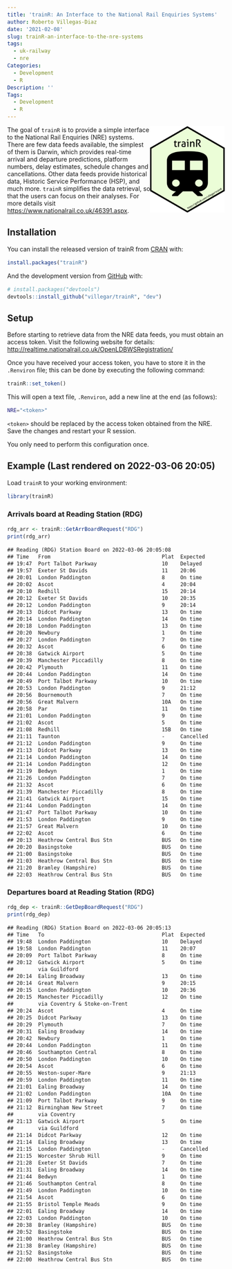 ```yaml
---
title: 'trainR: An Interface to the National Rail Enquiries Systems'
author: Roberto Villegas-Diaz
date: '2021-02-08'
slug: trainR-an-interface-to-the-nre-systems
tags:
  - uk-railway
  - nre
Categories:
  - Development
  - R
Description: ''
Tags:
  - Development
  - R
---
```


<img src="https://raw.githubusercontent.com/villegar/trainR/main/inst/images/logo.png" alt="logo" align="right" height=200px/>

The goal of `trainR` is to provide a simple interface to the 
National Rail Enquiries (NRE) systems. There are few data feeds 
available, the simplest of them is Darwin, which provides real-time 
arrival and departure predictions, platform numbers, delay estimates, 
schedule changes and cancellations. Other data feeds provide historical 
data, Historic Service Performance (HSP), and much more. `trainR` 
simplifies the data retrieval, so that the users can focus on their 
analyses. For more details visit 
https://www.nationalrail.co.uk/46391.aspx.

## Installation

You can install the released version of trainR from [CRAN](https://CRAN.R-project.org) with:

``` r
install.packages("trainR")
```

And the development version from [GitHub](https://github.com/) with:

``` r
# install.packages("devtools")
devtools::install_github("villegar/trainR", "dev")
```

## Setup
Before starting to retrieve data from the NRE data feeds, you must obtain an access token. 
Visit the following website for details: http://realtime.nationalrail.co.uk/OpenLDBWSRegistration/

Once you have received your access token, you have to store it in the `.Renviron` file; this can be 
done by executing the following command:


```r
trainR::set_token()
```

This will open a text file, `.Renviron`, add a new line at the end (as follows):

```bash
NRE="<token>"
```

`<token>` should be replaced by the access token obtained from the NRE. Save the changes and restart 
your R session.

You only need to perform this configuration once.

## Example (Last rendered on 2022-03-06 20:05)

Load `trainR` to your working environment:

```r
library(trainR)
```

### Arrivals board at Reading Station (RDG)


```r
rdg_arr <- trainR::GetArrBoardRequest("RDG")
print(rdg_arr)
```

```
## Reading (RDG) Station Board on 2022-03-06 20:05:08
## Time   From                                    Plat  Expected
## 19:47  Port Talbot Parkway                     10    Delayed
## 19:57  Exeter St Davids                        11    20:06
## 20:01  London Paddington                       8     On time
## 20:02  Ascot                                   4     20:04
## 20:10  Redhill                                 15    20:14
## 20:12  Exeter St Davids                        10    20:35
## 20:12  London Paddington                       9     20:14
## 20:13  Didcot Parkway                          13    On time
## 20:14  London Paddington                       14    On time
## 20:18  London Paddington                       13    On time
## 20:20  Newbury                                 1     On time
## 20:27  London Paddington                       7     On time
## 20:32  Ascot                                   6     On time
## 20:38  Gatwick Airport                         5     On time
## 20:39  Manchester Piccadilly                   8     On time
## 20:42  Plymouth                                11    On time
## 20:44  London Paddington                       14    On time
## 20:49  Port Talbot Parkway                     10    On time
## 20:53  London Paddington                       9     21:12
## 20:56  Bournemouth                             7     On time
## 20:56  Great Malvern                           10A   On time
## 20:58  Par                                     11    On time
## 21:01  London Paddington                       9     On time
## 21:02  Ascot                                   5     On time
## 21:08  Redhill                                 15B   On time
## 21:11  Taunton                                 -     Cancelled
## 21:12  London Paddington                       9     On time
## 21:13  Didcot Parkway                          13    On time
## 21:14  London Paddington                       14    On time
## 21:14  London Paddington                       12    On time
## 21:19  Bedwyn                                  1     On time
## 21:26  London Paddington                       7     On time
## 21:32  Ascot                                   6     On time
## 21:39  Manchester Piccadilly                   8     On time
## 21:41  Gatwick Airport                         15    On time
## 21:44  London Paddington                       14    On time
## 21:47  Port Talbot Parkway                     10    On time
## 21:53  London Paddington                       9     On time
## 21:57  Great Malvern                           10    On time
## 22:02  Ascot                                   6     On time
## 20:13  Heathrow Central Bus Stn                BUS   On time
## 20:20  Basingstoke                             BUS   On time
## 21:00  Basingstoke                             BUS   On time
## 21:03  Heathrow Central Bus Stn                BUS   On time
## 21:20  Bramley (Hampshire)                     BUS   On time
## 22:03  Heathrow Central Bus Stn                BUS   On time
```

### Departures board at Reading Station (RDG)


```r
rdg_dep <- trainR::GetDepBoardRequest("RDG")
print(rdg_dep)
```

```
## Reading (RDG) Station Board on 2022-03-06 20:05:13
## Time   To                                      Plat  Expected
## 19:48  London Paddington                       10    Delayed
## 19:58  London Paddington                       11    20:07
## 20:09  Port Talbot Parkway                     8     On time
## 20:12  Gatwick Airport                         5     On time
##        via Guildford                           
## 20:14  Ealing Broadway                         13    On time
## 20:14  Great Malvern                           9     20:15
## 20:15  London Paddington                       10    20:36
## 20:15  Manchester Piccadilly                   12    On time
##        via Coventry & Stoke-on-Trent           
## 20:24  Ascot                                   4     On time
## 20:25  Didcot Parkway                          13    On time
## 20:29  Plymouth                                7     On time
## 20:31  Ealing Broadway                         14    On time
## 20:42  Newbury                                 1     On time
## 20:44  London Paddington                       11    On time
## 20:46  Southampton Central                     8     On time
## 20:50  London Paddington                       10    On time
## 20:54  Ascot                                   6     On time
## 20:55  Weston-super-Mare                       9     21:13
## 20:59  London Paddington                       11    On time
## 21:01  Ealing Broadway                         14    On time
## 21:02  London Paddington                       10A   On time
## 21:09  Port Talbot Parkway                     9     On time
## 21:12  Birmingham New Street                   7     On time
##        via Coventry                            
## 21:13  Gatwick Airport                         5     On time
##        via Guildford                           
## 21:14  Didcot Parkway                          12    On time
## 21:14  Ealing Broadway                         13    On time
## 21:15  London Paddington                       -     Cancelled
## 21:15  Worcester Shrub Hill                    9     On time
## 21:28  Exeter St Davids                        7     On time
## 21:31  Ealing Broadway                         14    On time
## 21:44  Bedwyn                                  1     On time
## 21:46  Southampton Central                     8     On time
## 21:49  London Paddington                       10    On time
## 21:54  Ascot                                   6     On time
## 21:55  Bristol Temple Meads                    9     On time
## 22:01  Ealing Broadway                         14    On time
## 22:03  London Paddington                       10    On time
## 20:38  Bramley (Hampshire)                     BUS   On time
## 20:52  Basingstoke                             BUS   On time
## 21:00  Heathrow Central Bus Stn                BUS   On time
## 21:38  Bramley (Hampshire)                     BUS   On time
## 21:52  Basingstoke                             BUS   On time
## 22:00  Heathrow Central Bus Stn                BUS   On time
```
